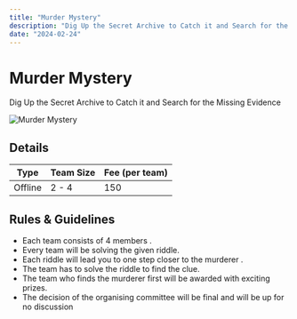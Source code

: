 ```yaml
---
title: "Murder Mystery"
description: "Dig Up the Secret Archive to Catch it and Search for the Missing Evidence! Whodunit? Enter the World of Intrigue and Suspense in the Murder Mystery Challenge!"
date: "2024-02-24"
---
```


# Murder Mystery

Dig Up the Secret Archive to Catch it and Search for the Missing Evidence

<img src="/posters/2023/15.png" alt="Murder Mystery" class="w-full lg:w-96 mx-auto object-cover" />

## Details

| Type    | Team Size | Fee (per team) |
| ------- | --------- | -------------- |
| Offline | 2 - 4     | 150            |

## Rules & Guidelines

-   Each team consists of 4 members .
-   Every team will be solving the given riddle.
-   Each riddle will lead you to one step closer to the murderer .
-   The team has to solve the riddle to find the clue.
-   The team who finds the murderer first will be awarded with exciting prizes.
-   The decision of the organising committee will be final and will be up for no discussion
